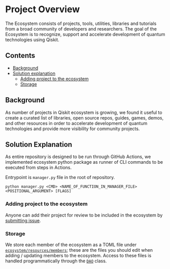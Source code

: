 # Project Overview

The Ecosystem consists of projects, tools, utilities, libraries and tutorials from a broad community of developers and researchers.
The goal of the Ecosystem is to recognize, support and accelerate development of quantum technologies using Qiskit.

## Contents

- [Background](#background)
- [Solution explanation](#solution-explanation)
  - [Adding project to the ecosystem](#adding-project-to-the-ecosystem)
  - [Storage](#storage)

## Background

As number of projects in Qiskit ecosystem is growing, we found it useful to create 
a curated list of libraries, open source repos, guides, games, demos, and other resources in order to
accelerate development of quantum technologies and provide more visibility for community projects.

## Solution Explanation

As entire repository is designed to be run through GitHub Actions,
we implemented ecosystem python package as runner of CLI commands
to be executed from steps in Actions. 

Entrypoint is ``manager.py`` file in the root of repository.

```shell
python manager.py <CMD> <NAME_OF_FUNCTION_IN_MANAGER_FILE> <POSITIONAL_ARGUMENT> [FLAGS]
```

### Adding project to the ecosystem

Anyone can add their project for review to be included in the ecosystem by
[submitting issue](https://github.com/qiskit-community/ecosystem/issues/new?assignees=octocat&labels=&template=submission.yml&title=%5BSubmission%5D%3A+).

### Storage

We store each member of the ecosystem as a TOML file under
[`ecosystem/resources/members`](https://github.com/qiskit-community/ecosystem/blob/main/ecosystem/resources/members);
these are the files you should edit when adding / updating members to the
ecosystem. Access to these files is handled programmatically through the
[`DAO`](https://github.com/qiskit-community/ecosystem/blob/main/ecosystem/daos/dao.py)
class.

